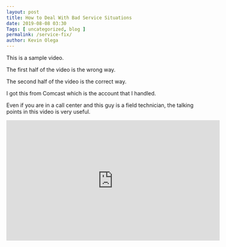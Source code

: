 ```yaml
--- 
layout: post 
title: How to Deal With Bad Service Situations
date: 2019-08-08 03:30
Tags: [ uncategorized, blog ]
permalink: /service-fix/ 
author: Kevin Olega 
--- 
```

This is a sample video.

The first half of the video is the wrong way.

The second half of the video is the correct way.

I got this from Comcast which is the account that I handled.

Even if you are in a call center and this guy is a field technician, the talking points in this video is very useful.

<iframe width="560" height="315" src="https://www.youtube.com/embed/6aV49BLqY3Q" frameborder="0" allow="accelerometer; autoplay; encrypted-media; gyroscope; picture-in-picture" allowfullscreen></iframe>